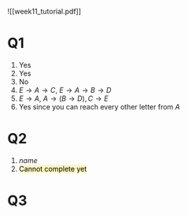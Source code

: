 ![[week11_tutorial.pdf]]

# Q1
1. Yes
2. Yes
3. No
4. $E \to A \to C$, $E \to A \to B \to D$
5. $E \to A$, $A \to (B \to D), C \to E$
6. Yes since you can reach every other letter from $A$
# Q2
1. $name$
2. <mark style="background: #FFF3A3A6;">Cannot complete yet</mark>
# Q3
